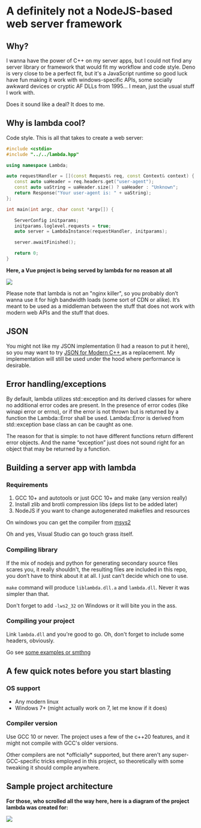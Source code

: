 # A definitely not a NodeJS-based web server framework

## Why?

I wanna have the power of C++ on my server apps, but I could not find any server library or framework that would fit my workflow and code style. Deno is very close to be a perfect fit, but it's a JavaScript runtime so good luck have fun making it work with windows-specific APIs, some socially awkward devices or cryptic AF DLLs from 1995... I mean, just the usual stuff I work with.

Does it sound like a deal? It does to me.

## Why is lambda cool?

Code style. This is all that takes to create a web server:

```c++
#include <cstdio>
#include "../../lambda.hpp"

using namespace Lambda;

auto requestHandler = [](const Request& req, const Context& context) {
   const auto uaHeader = req.headers.get("user-agent");
   const auto uaString = uaHeader.size() ? uaHeader : "Unknown";
   return Response("Your user-agent is: " + uaString);
};

int main(int argc, char const *argv[]) {

   ServerConfig initparams;
   initparams.loglevel.requests = true;
   auto server = LambdaInstance(requestHandler, initparams);

   server.awaitFinished();

   return 0;
}
```

**Here, a Vue project is being served by lambda for no reason at all**

<img src="docs/what-have-i-done.png">

Please note that lambda is not an "nginx killer", so you probably don’t wanna use it for high bandwidth loads (some sort of CDN or alike). It’s meant to be used as a middleman between the stuff that does not work with modern web APIs and the stuff that does.

## JSON

You might not like my JSON implementation (I had a reason to put it here), so you may want to try [JSON for Modern C++ ](https://github.com/nlohmann/json) as a replacement. My implementation will still be used under the hood where performance is desirable.

## Error handling/exceptions

By default, lambda utilizes std::exception and its derived classes for where no additional error codes are present. In the presence of error codes (like winapi error or errno), or if the error is not thrown but is returned by a function the Lambda::Error shall be used. Lambda::Error is derived from std::exception base class an can be caught as one.

The reason for that is simple: to not have different functions return different error objects. And the name “exception” just does not sound right for an object that may be returned by a function.


## Building a server app with lambda

### Requirements

1. GCC 10+ and autotools or just GCC 10+ and make (any version really)
2. Install zlib and brotli compression libs (deps list to be added later)
3. NodeJS if you want to change autogenerated makefiles and resources

On windows you can get the compiler from [msys2](https://packages.msys2.org/package/)

Oh and yes, Visual Studio can go touch grass itself.

### Compiling library

If the mix of nodejs and python for generating secondary source files scares you, it really shouldn't, the resulting files are included in this repo, you don’t have to think about it at all. I just can't decide which one to use.

`make` command will produce `liblambda.dll.a` and `lambda.dll`. Never it was simpler than that.

Don't forget to add `-lws2_32` on Windows or it will bite you in the ass.

### Compiling your project

Link `lambda.dll` and you're good to go. Oh, don't forget to include some headers, obviously.

Go see [some examples or smthng](/examples)


## A few quick notes before you start blasting

### OS support

- Any modern linux
- Windows 7+ (might actually work on 7, let me know if it does)

### Compiler version

Use GCC 10 or never. The project uses a few of the c++20 features, and it might not compile with GCC's older versions.

Other compilers are not \*officially\* supported, but there aren't any super-GCC-specific tricks employed in this project, so theoretically with some tweaking it should compile anywhere.

## Sample project architecture

**For those, who scrolled all the way here, here is a diagram of the project lambda was created for:**

<img src="docs/lambda_server_diagram.figjam.png">
